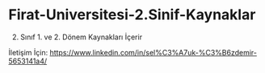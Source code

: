 # Firat-Universitesi-2.Sinif-Kaynaklar
2. Sınıf 1. ve 2. Dönem Kaynakları İçerir

İletişim İçin:
https://www.linkedin.com/in/sel%C3%A7uk-%C3%B6zdemir-5653141a4/

